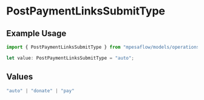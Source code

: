 # PostPaymentLinksSubmitType

## Example Usage

```typescript
import { PostPaymentLinksSubmitType } from "mpesaflow/models/operations";

let value: PostPaymentLinksSubmitType = "auto";
```

## Values

```typescript
"auto" | "donate" | "pay"
```